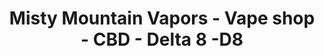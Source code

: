 ---
title: "Misty Mountain Vapors - Vape shop - CBD - Delta 8 -D8"
url: /garner/misty-mountain-vapors-vape-shop-cbd-delta-8-d8/
shop: e-cigarette
---